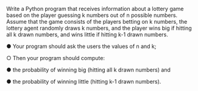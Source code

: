 Write a Python program that receives information about a lottery game based on the player guessing k numbers out of n possible numbers. Assume that the game consists of the players betting on k numbers, the lottery agent randomly draws k numbers, and the player wins big if hitting all k drawn numbers, and wins little if hitting k-1 drawn numbers.

● Your program should ask the users the values of n and k;

○ Then your program should compute:

● the probability of winning big (hitting all k drawn numbers) and

● the probability of winning little (hitting k-1 drawn numbers).

